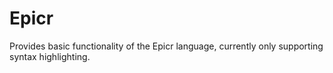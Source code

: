 # Epicr

Provides basic functionality of the Epicr language, currently only supporting syntax highlighting.
